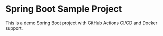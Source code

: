# Spring Boot Sample Project

This is a demo Spring Boot project with GitHub Actions CI/CD and Docker support.
